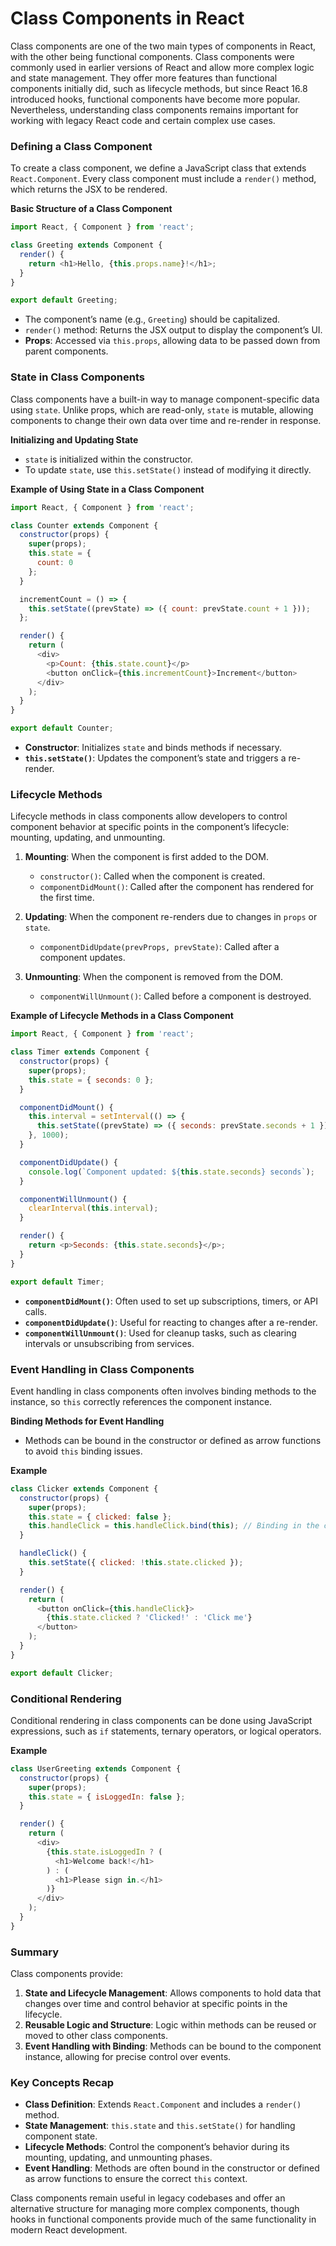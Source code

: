 # **Class Components in React**

Class components are one of the two main types of components in React, with the other being functional components. Class components were commonly used in earlier versions of React and allow more complex logic and state management. They offer more features than functional components initially did, such as lifecycle methods, but since React 16.8 introduced hooks, functional components have become more popular. Nevertheless, understanding class components remains important for working with legacy React code and certain complex use cases.

### Defining a Class Component
To create a class component, we define a JavaScript class that extends `React.Component`. Every class component must include a `render()` method, which returns the JSX to be rendered.

**Basic Structure of a Class Component**
```javascript
import React, { Component } from 'react';

class Greeting extends Component {
  render() {
    return <h1>Hello, {this.props.name}!</h1>;
  }
}

export default Greeting;
```

- The component’s name (e.g., `Greeting`) should be capitalized.
- `render()` method: Returns the JSX output to display the component’s UI.
- **Props**: Accessed via `this.props`, allowing data to be passed down from parent components.

### State in Class Components
Class components have a built-in way to manage component-specific data using `state`. Unlike props, which are read-only, `state` is mutable, allowing components to change their own data over time and re-render in response.

**Initializing and Updating State**
- `state` is initialized within the constructor.
- To update `state`, use `this.setState()` instead of modifying it directly.

**Example of Using State in a Class Component**
```javascript
import React, { Component } from 'react';

class Counter extends Component {
  constructor(props) {
    super(props);
    this.state = {
      count: 0
    };
  }

  incrementCount = () => {
    this.setState((prevState) => ({ count: prevState.count + 1 }));
  };

  render() {
    return (
      <div>
        <p>Count: {this.state.count}</p>
        <button onClick={this.incrementCount}>Increment</button>
      </div>
    );
  }
}

export default Counter;
```

- **Constructor**: Initializes `state` and binds methods if necessary.
- **`this.setState()`**: Updates the component’s state and triggers a re-render.

### Lifecycle Methods
Lifecycle methods in class components allow developers to control component behavior at specific points in the component’s lifecycle: mounting, updating, and unmounting.

1. **Mounting**: When the component is first added to the DOM.
   - `constructor()`: Called when the component is created.
   - `componentDidMount()`: Called after the component has rendered for the first time.

2. **Updating**: When the component re-renders due to changes in `props` or `state`.
   - `componentDidUpdate(prevProps, prevState)`: Called after a component updates.

3. **Unmounting**: When the component is removed from the DOM.
   - `componentWillUnmount()`: Called before a component is destroyed.

**Example of Lifecycle Methods in a Class Component**
```javascript
import React, { Component } from 'react';

class Timer extends Component {
  constructor(props) {
    super(props);
    this.state = { seconds: 0 };
  }

  componentDidMount() {
    this.interval = setInterval(() => {
      this.setState((prevState) => ({ seconds: prevState.seconds + 1 }));
    }, 1000);
  }

  componentDidUpdate() {
    console.log(`Component updated: ${this.state.seconds} seconds`);
  }

  componentWillUnmount() {
    clearInterval(this.interval);
  }

  render() {
    return <p>Seconds: {this.state.seconds}</p>;
  }
}

export default Timer;
```

- **`componentDidMount()`**: Often used to set up subscriptions, timers, or API calls.
- **`componentDidUpdate()`**: Useful for reacting to changes after a re-render.
- **`componentWillUnmount()`**: Used for cleanup tasks, such as clearing intervals or unsubscribing from services.

### Event Handling in Class Components
Event handling in class components often involves binding methods to the instance, so `this` correctly references the component instance. 

**Binding Methods for Event Handling**
- Methods can be bound in the constructor or defined as arrow functions to avoid `this` binding issues.

**Example**
```javascript
class Clicker extends Component {
  constructor(props) {
    super(props);
    this.state = { clicked: false };
    this.handleClick = this.handleClick.bind(this); // Binding in the constructor
  }

  handleClick() {
    this.setState({ clicked: !this.state.clicked });
  }

  render() {
    return (
      <button onClick={this.handleClick}>
        {this.state.clicked ? 'Clicked!' : 'Click me'}
      </button>
    );
  }
}

export default Clicker;
```

### Conditional Rendering
Conditional rendering in class components can be done using JavaScript expressions, such as `if` statements, ternary operators, or logical operators.

**Example**
```javascript
class UserGreeting extends Component {
  constructor(props) {
    super(props);
    this.state = { isLoggedIn: false };
  }

  render() {
    return (
      <div>
        {this.state.isLoggedIn ? (
          <h1>Welcome back!</h1>
        ) : (
          <h1>Please sign in.</h1>
        )}
      </div>
    );
  }
}
```

### Summary
Class components provide:
1. **State and Lifecycle Management**: Allows components to hold data that changes over time and control behavior at specific points in the lifecycle.
2. **Reusable Logic and Structure**: Logic within methods can be reused or moved to other class components.
3. **Event Handling with Binding**: Methods can be bound to the component instance, allowing for precise control over events.

### Key Concepts Recap
- **Class Definition**: Extends `React.Component` and includes a `render()` method.
- **State Management**: `this.state` and `this.setState()` for handling component state.
- **Lifecycle Methods**: Control the component’s behavior during its mounting, updating, and unmounting phases.
- **Event Handling**: Methods are often bound in the constructor or defined as arrow functions to ensure the correct `this` context.

Class components remain useful in legacy codebases and offer an alternative structure for managing more complex components, though hooks in functional components provide much of the same functionality in modern React development.